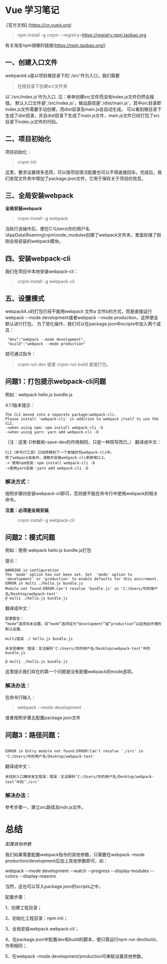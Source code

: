 # Vue 学习笔记

.[官方文档].(https://cn.vuejs.org)


> npm install -g cnpm --registry=https://registry.npm.taobao.org

有关淘宝npm镜像的链接(https://npm.taobao.org/)

## 一、创建入口文件

webpack4.x是以项目根目录下的'./src'作为入口，我们需要

> 在根目录下创建src文件夹

以'./src/index.js'作为入口.
注：单单创建src文件而没有index.js文件仍然会报错。
默认入口文件是'./src/index.js'，输出路径是'./dist/main.js'，其中src目录即index.js文件需要手动创建，而dist目录及main.js会自动生成。 
可以看到根目录下生成了dist目录，并且dist目录下生成了main.js文件，main.js文件已经打包了src目录下index.js文件的代码。


## 二、项目初始化

项目初始化：

> cnpm init

这里，要求设置很多选项，可以按项目情况配置也可以不填直接回车。完成后，我们发现文件夹中增加了package.json文件，它用于保存关于项目的信息。

## 三、全局安装webpack



**全局安装webpack**

> cnpm install -g webpack

当执行该操作后，便在C:\Users\你的用户名\AppData\Roaming\npm\node_modules创建了webpack文件夹，里面存储了刚刚全局安装的webpack模块。

## 四、安装webpack-cli

我们在项目中本地安装webpack-cli：

> cnpm install -g webpack-cli

## 五、设置模式

webpack4.x的打包已经不能用webpack 文件a 文件b的方式，而是直接运行webpack --mode development或者webpack --mode production，这样便会默认进行打包。
为了简化操作，我们可以在package.json中scripts中加入两个成员：
```shell
 "dev":"webpack --mode development",
 "build":"webpack --mode production"
 ```
 就可通过指令：
 > cnpm run dev
 或者
 > cnpm run build
 直接打包。
 


## 问题1：打包提示webpack-cli问题

例如：webpack hello.js bundle.js

4.1.1版本提示：

```shell
The CLI moved into a separate package:webpack-cli.
Please install 'webpack-cli' in addition to webpack itself to use the CLI.
->when using npm: npm install webpack-cli -D
->when using yarn: yarn add webpack-cli -D
```

（注：这里-D参数和–save-dev的作用相同，只是一种简写而已。）
翻译成中文：

```shell
CLI（命令行工具）已经转移到了一个单独的包webpack-cli中。 
除了webpack自身外，请额外安装webpack-cli来使用CLI。 
-> 使用npm安装：npm install webpack-cli -D 
->使用yarn安装：yarn add webpack-cli -D
```
### 解决方式：

按照步骤四安装webpack-cli即可，否则便不能在命令行中使用webpack的相关命令。

**注意：必须是全局安装**

> cnpm install -g webpack-cli



## 问题2：模式问题

例如：使用 webpack hello.js bundle.js打包

提示：
```shell
WARNING in configuration
The 'mode' option has not been set. Set  'mode' option to 'development' or 'production' to enable defaults for this enviroment.
ERROR in multi ./hello.js bundle.js
Module not found:ERROR:Can't resolve 'bundle.js' in 'C:/Users/你的用户名/Desktop/webpack-test'
@ multi ./hello.js bundle.js
```
翻译成中文：
```shell
配置警告： 
“mode”选项尚未设置。将“mode”选项设为“development”或“production”以启用此环境的默认设置。

multi错误 ./ hello.js bundle.js

未发现模块：错误：无法解析’C:/Users/你的用户名/Desktop/webpack-test’中的bundle.js

@ multi ./hello.js bundle.js
```

这里提示我们存在的第一个问题是没有配置webpack的mode选项。

### 解决办法：
在命令行输入：

> webpack --mode development

或者按照步骤五配置package.json文件

## 问题3：路径问题：
```shell

ERROR in Entry module not found:ERROR:Can't resolve './src' in 'C:/Users/你的用户名/Desktop/webpack-test'
```
翻译成中文：
```shell
未找到入口模块发生错误：错误：无法解析’C:/Users/你的用户名/Desktop/webpack-test’中的’./src’
```
### 解决办法：
参考步骤一，建立src路径及indx.js文件。


# 总结

*配置其他参数*

我们如果需要配置webpack指令的其他参数，只需要在webpack –mode production/development后加上其他参数即可，如：

webpack --mode development --watch --progress --display-modules --colors --display-reasons

当然，这也可以写入package.json的scripts之中。


配置步骤：

1、创建工程目录； 

2、初始化工程目录：npm init；

3、全局安装webpack webpack-cli；

4、在package.json中配置dev和build的脚本，便只需运行npm run dev/build，作用相同；

5、在webpack –mode development/production可串联设置其他参数。
